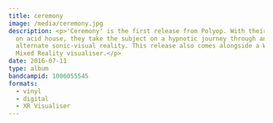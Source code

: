 ```yaml
---
title: ceremony
image: /media/ceremony.jpg
description: <p>'Ceremony' is the first release from Polyop. With their own take
  on acid house, they take the subject on a hypnotic journey through an
  alternate sonic-visual reality. This release also comes alongside a WebGL
  Mixed Reality visualiser.</p>
date: 2016-07-11
type: album
bandcampid: 1006055545
formats:
  - vinyl
  - digital
  - XR Visualiser
---
```

